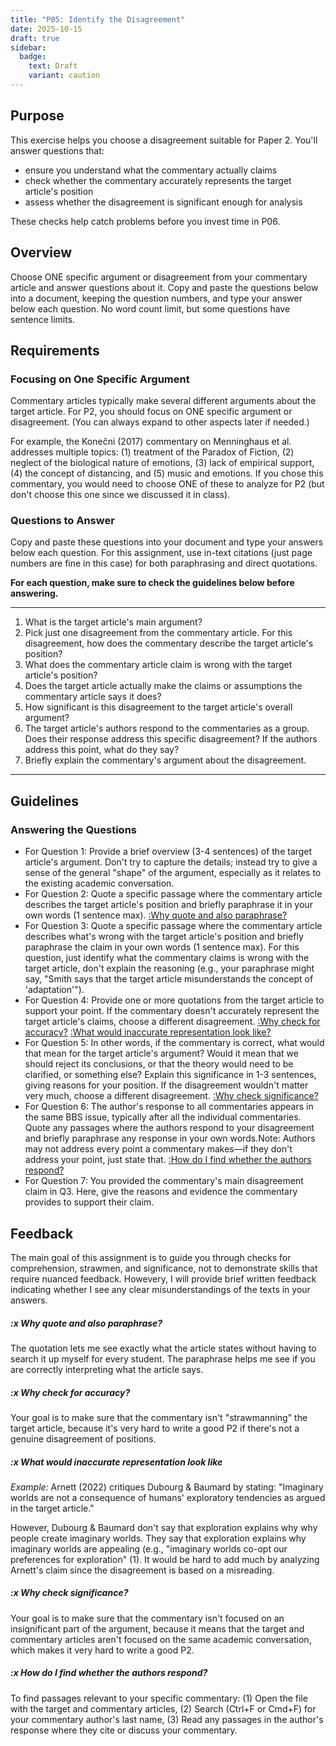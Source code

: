 ```yaml
---
title: "P05: Identify the Disagreement"
date: 2025-10-15
draft: true
sidebar:
  badge:
    text: Draft
    variant: caution
---
```


## Purpose

This exercise helps you choose a disagreement suitable for Paper 2. You'll answer questions that:

- ensure you understand what the commentary actually claims
- check whether the commentary accurately represents the target article's position
- assess whether the disagreement is significant enough for analysis

These checks help catch problems before you invest time in P06.

## Overview

Choose ONE  specific argument or disagreement from your commentary article and answer questions about it. Copy and paste the questions below into a document, keeping the question numbers, and type your answer below each question. No word count limit, but some questions have sentence limits.

## Requirements

### Focusing on One Specific Argument

Commentary articles typically make several different arguments about the target article. For P2, you should focus on ONE specific argument or disagreement. (You can always expand to other aspects later if needed.)

For example, the Konečni (2017) commentary on Menninghaus et al. addresses multiple topics: (1) treatment of the Paradox of Fiction, (2) neglect of the biological nature of emotions, (3) lack of empirical support, (4) the concept of distancing, and (5) music and emotions. If you chose this commentary, you would need to choose ONE of these to analyze for P2 (but don't choose this one since we discussed it in class).

### Questions to Answer

Copy and paste these questions into your document and type your answers below each question. For this assignment, use in-text citations (just page numbers are fine in this case) for both paraphrasing and direct quotations.

**For each question, make sure to check the guidelines below before answering.**

---

1. What is the target article's main argument?
2. Pick just one disagreement from the commentary article. For this disagreement, how does the commentary describe the target article's position?
3. What does the commentary article claim is wrong with the target article's position?
4. Does the target article actually make the claims or assumptions the commentary article says it does?
5. How significant is this disagreement to the target article's overall argument?
6. The target article's authors respond to the commentaries as a group. Does their response address this specific disagreement? If the authors address this point, what do they say?
7. Briefly explain the commentary's argument about the disagreement.

---

## Guidelines

### Answering the Questions

- For Question 1: Provide a brief overview (3-4 sentences) of the target article's argument. Don't try to capture the details; instead try to give a sense of the general "shape" of the argument, especially as it relates to the existing academic conversation.
- For Question 2: Quote a specific passage where the commentary article describes the target article's position and briefly paraphrase it in your own words (1 sentence max). [:Why quote and also paraphrase?](#x-why-quote-and-also-paraphrase)
- For Question 3: Quote a specific passage where the commentary article describes what's wrong with the target article's position and briefly paraphrase the claim in your own words (1 sentence max). For this question, just identify what the commentary claims is wrong with the target article, don't explain the reasoning (e.g., your paraphrase might say, "Smith says that the target article misunderstands the concept of 'adaptation'").
- For Question 4: Provide one or more quotations from the target article to support your point. If the commentary doesn't accurately represent the target article's claims, choose a different disagreement. [:Why check for accuracy?](#x-why-check-for-accuracy) [:What would inaccurate representation look like?](#x-what-would-inaccurate-representation-look-like)
- For Question 5: In other words, if the commentary is correct, what would that mean for the target article's argument? Would it mean that we should reject its conclusions, or that the theory would need to be clarified, or something else? Explain this significance in 1-3 sentences, giving reasons for your position. If the disagreement wouldn't matter very much, choose a different disagreement. [:Why check significance?](#x-why-check-significance)
- For Question 6: The author's response to all commentaries appears in the same BBS issue, typically after all the individual commentaries. Quote any passages where the authors respond to your disagreement and briefly paraphrase any response in your own words.Note: Authors may not address every point a commentary makes—if they don't address your point, just state that. [:How do I find whether the authors respond?](#x-how-do-I-find-whether-the-authors-respond)
- For Question 7: You provided the commentary's main disagreement claim in Q3. Here, give the reasons and evidence the commentary provides to support their claim.

## Feedback

The main goal of this assignment is to guide you through checks for comprehension, strawmen, and significance, not to demonstrate skills that require nuanced feedback. Howevery, I will provide brief written feedback indicating whether I see any clear misunderstandings of the texts in your answers.

##### :x Why quote and also paraphrase?

The quotation lets me see exactly what the article states without having to search it up myself for every student. The paraphrase helps me see if you are correctly interpreting what the article says.

##### :x Why check for accuracy?

Your goal is to make sure that the commentary isn't "strawmanning" the target article, because it's very hard to write a good P2 if there's not a genuine disagreement of positions.

##### :x What would inaccurate representation look like

*Example:* Arnett (2022) critiques Dubourg & Baumard by stating: "Imaginary worlds are not a consequence of humans' exploratory tendencies as argued in the target article."

However, Dubourg & Baumard don't say that exploration explains why why people create imaginary worlds. They say that exploration explains why imaginary worlds are appealing (e.g., "imaginary worlds co-opt our preferences for exploration" (1). It would be hard to add much by analyzing Arnett's claim since the disagreement is based on a misreading.

##### :x Why check significance?

Your goal is to make sure that the commentary isn't focused on an insignificant part of the argument, because it means that the target and commentary articles aren't focused on the same academic conversation, which makes it very hard to write a good P2.

##### :x How do I find whether  the authors respond?

To find passages relevant to your specific commentary: (1) Open the file with the target and commentary articles, (2) Search (Ctrl+F or Cmd+F) for your commentary author's last name, (3) Read any passages in the author's response where they cite or discuss your commentary.
